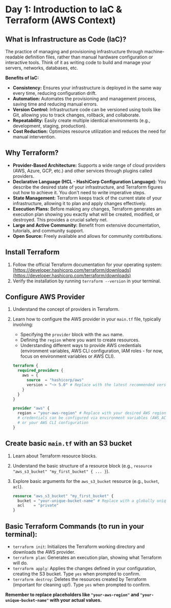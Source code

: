 # Day 1: Introduction to IaC & Terraform (AWS Context)

## What is Infrastructure as Code (IaC)?

The practice of managing and provisioning infrastructure through machine-readable definition files, rather than manual hardware configuration or interactive tools. Think of it as writing code to build and manage your servers, networks, databases, etc.

**Benefits of IaC:**

* **Consistency:** Ensures your infrastructure is deployed in the same way every time, reducing configuration drift.
* **Automation:** Automates the provisioning and management process, saving time and reducing manual errors.
* **Version Control:** Infrastructure code can be versioned using tools like Git, allowing you to track changes, rollback, and collaborate.
* **Repeatability:** Easily create multiple identical environments (e.g., development, staging, production).
* **Cost Reduction:** Optimizes resource utilization and reduces the need for manual intervention.

## Why Terraform?

* **Provider-Based Architecture:** Supports a wide range of cloud providers (AWS, Azure, GCP, etc.) and other services through plugins called providers.
* **Declarative Language (HCL - HashiCorp Configuration Language):** You describe the desired state of your infrastructure, and Terraform figures out how to achieve it. You don't need to write imperative steps.
* **State Management:** Terraform keeps track of the current state of your infrastructure, allowing it to plan and apply changes effectively.
* **Execution Plans:** Before making any changes, Terraform generates an execution plan showing you exactly what will be created, modified, or destroyed. This provides a crucial safety net.
* **Large and Active Community:** Benefit from extensive documentation, tutorials, and community support.
* **Open Source:** Freely available and allows for community contributions.

## Install Terraform

1.  Follow the official Terraform documentation for your operating system: [https://developer.hashicorp.com/terraform/downloads](https://developer.hashicorp.com/terraform/downloads)
2.  Verify the installation by running `terraform --version` in your terminal.

## Configure AWS Provider

1.  Understand the concept of providers in Terraform.
2.  Learn how to configure the AWS provider in your `main.tf` file, typically involving:
    * Specifying the `provider` block with the `aws` name.
    * Defining the `region` where you want to create resources.
    * Understanding different ways to provide AWS credentials (environment variables, AWS CLI configuration, IAM roles - for now, focus on environment variables or AWS CLI).

    ```terraform
    terraform {
      required_providers {
        aws = {
          source  = "hashicorp/aws"
          version = "~> 5.0" # Replace with the latest recommended version
        }
      }
    }

    provider "aws" {
      region = "your-aws-region" # Replace with your desired AWS region (e.g., us-east-1)
      # credentials can be configured via environment variables (AWS_ACCESS_KEY_ID, AWS_SECRET_ACCESS_KEY)
      # or your AWS CLI configuration
    }
    ```

## Create basic `main.tf` with an S3 bucket

1.  Learn about Terraform resource blocks.
2.  Understand the basic structure of a resource block (e.g., `resource "aws_s3_bucket" "my_first_bucket" { ... }`).
3.  Explore basic arguments for the `aws_s3_bucket` resource (e.g., `bucket`, `acl`).

    ```terraform
    resource "aws_s3_bucket" "my_first_bucket" {
      bucket = "your-unique-bucket-name" # Replace with a globally unique bucket name
      acl    = "private"
    }
    ```

## Basic Terraform Commands (to run in your terminal):

* `terraform init`: Initializes the Terraform working directory and downloads the AWS provider.
* `terraform plan`: Generates an execution plan, showing what Terraform will do.
* `terraform apply`: Applies the changes defined in your configuration, creating the S3 bucket. Type `yes` when prompted to confirm.
* `terraform destroy`: Deletes the resources created by Terraform (important for cleaning up!). Type `yes` when prompted to confirm.

**Remember to replace placeholders like `"your-aws-region"` and `"your-unique-bucket-name"` with your actual values.**